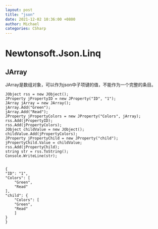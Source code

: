 ```yaml
---
layout: post
title: "json"
date: 2021-12-02 10:36:00 +0800
author: Michael
categories: CSharp
---
```


# Newtonsoft.Json.Linq

## JArray
JArray是数组对象，可以作为json中子项键的值，不能作为一个完整的条目。

    JObject rss = new JObject();
    JProperty jPropertyID = new JProperty("ID", "1");
    JArray jArray = new JArray();
    jArray.Add("Green");
    jArray.Add("Read");
    JProperty jPropertyColors = new JProperty("Colors", jArray);
    rss.Add(jPropertyID);
    rss.Add(jPropertyColors);
    JObject childValue = new JObject();
    childValue.Add(jPropertyColors);
    JProperty jPropertyChild = new JProperty("child");
    jPropertyChild.Value = childValue;
    rss.Add(jPropertyChild);
    string str = rss.ToString();
    Console.WriteLine(str);


    {
    "ID": "1",
    "Colors": [
        "Green",
        "Read"
    ],
    "child": {
        "Colors": [
        "Green",
        "Read"
        ]
    }
    }